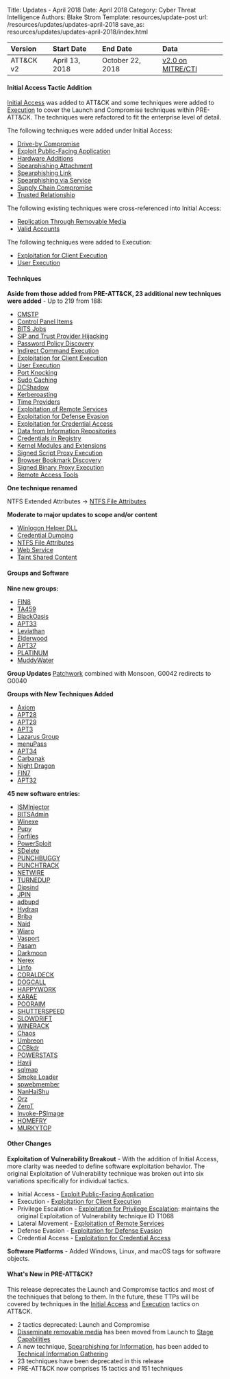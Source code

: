 Title: Updates - April 2018
Date: April 2018
Category: Cyber Threat Intelligence
Authors: Blake Strom
Template: resources/update-post
url: /resources/updates/updates-april-2018
save_as: resources/updates/updates-april-2018/index.html

| Version | Start Date | End Date | Data |
|:--------|:-----------|:---------|:-----|
| ATT&CK v2 | April 13, 2018 | October 22, 2018 | [v2.0 on MITRE/CTI](https://github.com/mitre/cti/releases/tag/ATT%26CK-v2.0) | 

#### Initial Access Tactic Addition

[Initial Access](/tactics/TA0001) was added to ATT&CK and some techniques were added to [Execution](/tactics/TA0002) to cover the Launch and Compromise techniques within PRE-ATT&CK. The techniques were refactored to fit the enterprise level of detail.

The following techniques were added under Initial Access:

* [Drive-by Compromise](/techniques/T1189)
* [Exploit Public-Facing Application](/techniques/T1190)
* [Hardware Additions](/techniques/T1200)
* [Spearphishing Attachment](/techniques/T1193)
* [Spearphishing Link](/techniques/T1192)
* [Spearphishing via Service](/techniques/T1194)
* [Supply Chain Compromise](/techniques/T1195)
* [Trusted Relationship](/techniques/T1199)


The following existing techniques were cross-referenced into Initial Access:

* [Replication Through Removable Media](/techniques/T1091)
* [Valid Accounts](/techniques/T1078)

The following techniques were added to Execution:

* [Exploitation for Client Execution](/techniques/T1203)
* [User Execution](/techniques/T1204)

#### Techniques

**Aside from those added from PRE-ATT&CK, 23 additional new techniques were added** - Up to 219 from 188:

* [CMSTP](/techniques/T1191)
* [Control Panel Items](/techniques/T1196)
* [BITS Jobs](/techniques/T1197)
* [SIP and Trust Provider Hijacking](/techniques/T1198)
* [Password Policy Discovery](/techniques/T1201)
* [Indirect Command Execution](/techniques/T1202)
* [Exploitation for Client Execution](/techniques/T1203)
* [User Execution](/techniques/T1204)
* [Port Knocking](/techniques/T1205)
* [Sudo Caching](/techniques/T1206)
* [DCShadow](/techniques/T1207)
* [Kerberoasting](/techniques/T1208)
* [Time Providers](/techniques/T1209)
* [Exploitation of Remote Services](/techniques/T1210)
* [Exploitation for Defense Evasion](/techniques/T1211)
* [Exploitation for Credential Access](/techniques/T1212)
* [Data from Information Repositories](/techniques/T1213)
* [Credentials in Registry](/techniques/T1214)
* [Kernel Modules and Extensions](/techniques/T1215)
* [Signed Script Proxy Execution](/techniques/T1216)
* [Browser Bookmark Discovery](/techniques/T1217)
* [Signed Binary Proxy Execution](/techniques/T1218)
* [Remote Access Tools](/techniques/T1219)

**One technique renamed**

NTFS Extended Attributes -> [NTFS File Attributes](/techniques/T1096)

**Moderate to major updates to scope and/or content**

* [Winlogon Helper DLL](/techniques/T1004)
* [Credential Dumping](/techniques/T1003)
* [NTFS File Attributes](/techniques/T1096)
* [Web Service](/techniques/T1102)
* [Taint Shared Content](/techniques/T1080)

#### Groups and Software

**Nine new groups:**

* [FIN8](/groups/G0061)
* [TA459](/groups/G0062)
* [BlackOasis](/groups/G0063)
* [APT33](/groups/G0064)
* [Leviathan](/groups/G0065)
* [Elderwood](/groups/G0066)
* [APT37](/groups/G0067)
* [PLATINUM](/groups/G0068)
* [MuddyWater](/groups/G0069)

**Group Updates** [Patchwork](/groups/G0040) combined with Monsoon, G0042 redirects to G0040

**Groups with New Techniques Added**

* [Axiom](/groups/G0001)
* [APT28](/groups/G0007)
* [APT29](/groups/G0016)
* [APT3](/groups/G0022)
* [Lazarus Group](/groups/G0032)
* [menuPass](/groups/G0045)
* [APT34](/groups/G0057)
* [Carbanak](/groups/G0008)
* [Night Dragon](/groups/G0014)
* [FIN7](/groups/G0046)
* [APT32](/groups/G0050)

**45 new software entries:**

* [ISMInjector](/software/S0189)
* [BITSAdmin](/software/S0190)
* [Winexe](/software/S0191)
* [Pupy](/software/S0192)
* [Forfiles](/software/S0193)
* [PowerSploit](/software/S0194)
* [SDelete](/software/S0195)
* [PUNCHBUGGY](/software/S0196)
* [PUNCHTRACK](/software/S0197)
* [NETWIRE](/software/S0198)
* [TURNEDUP](/software/S0199)
* [Dipsind](/software/S0200)
* [JPIN](/software/S0201)
* [adbupd](/software/S0202)
* [Hydraq](/software/S0203)
* [Briba](/software/S0204)
* [Naid](/software/S0205)
* [Wiarp](/software/S0206)
* [Vasport](/software/S0207)
* [Pasam](/software/S0208)
* [Darkmoon](/software/S0209)
* [Nerex](/software/S0210)
* [Linfo](/software/S0211)
* [CORALDECK](/software/S0212)
* [DOGCALL](/software/S0213)
* [HAPPYWORK](/software/S0214)
* [KARAE](/software/S0215)
* [POORAIM](/software/S0216)
* [SHUTTERSPEED](/software/S0217)
* [SLOWDRIFT](/software/S0218)
* [WINERACK](/software/S0219)
* [Chaos](/software/S0220)
* [Umbreon](/software/S0221)
* [CCBkdr](/software/S0222)
* [POWERSTATS](/software/S0223)
* [Havij](/software/S0224)
* [sqlmap](/software/S0225)
* [Smoke Loader](/software/S0226)
* [spwebmember](/software/S0227)
* [NanHaiShu](/software/S0228)
* [Orz](/software/S0229)
* [ZeroT](/software/S0230)
* [Invoke-PSImage](/software/S0231)
* [HOMEFRY](/software/S0232)
* [MURKYTOP](/software/S0233)

#### Other Changes

**Exploitation of Vulnerability Breakout** - With the addition of Initial Access, more clarity was needed to define software exploitation behavior. The original Exploitation of Vulnerability technique was broken out into six variations specifically for individual tactics.

* Initial Access - [Exploit Public-Facing Application](/techniques/T1190)
* Execution - [Exploitation for Client Execution](/techniques/T1203)
* Privilege Escalation - [Exploitation for Privilege Escalation](/techniques/T1068): maintains the original Exploitation of Vulnerability technique ID T1068
* Lateral Movement - [Exploitation of Remote Services](/techniques/T1210)
* Defense Evasion - [Exploitation for Defense Evasion](/techniques/T1211)
* Credential Access - [Exploitation for Credential Access](/techniques/T1212)

**Software Platforms** - Added Windows, Linux, and macOS tags for software objects.

#### What's New in PRE-ATT&CK?

This release deprecates the Launch and Compromise tactics and most of the techniques that belong to them. In the future, these TTPs will be covered by techniques in the [Initial Access](/tactics/TA0001) and [Execution](/tactics/TA0002) tactics on ATT&CK.

* 2 tactics deprecated: Launch and Compromise
* [Disseminate removable media](/techniques/PRE-T1156/) has been moved from Launch to [Stage Capabilities](/tactics/TA0026/)
* A new technique, [Spearphishing for Information](/techniques/PRE-T1174/), has been added to [Technical Information Gathering](/tactics/TA0015/)
* 23 techniques have been deprecated in this release
* PRE-ATT&CK now comprises 15 tactics and 151 techniques